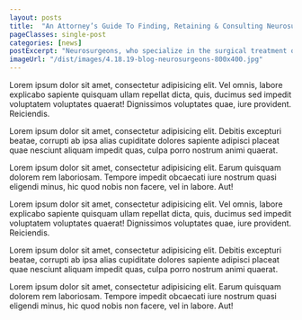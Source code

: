 ```yaml
---
layout: posts
title:  "An Attorney’s Guide To Finding, Retaining & Consulting Neurosurgery Expert Witnesses"
pageClasses: single-post
categories: [news]
postExcerpt: "Neurosurgeons, who specialize in the surgical treatment of diseases and injuries affecting the nervous system, are frequently called"
imageUrl: "/dist/images/4.18.19-blog-neurosurgeons-800x400.jpg"
---
```


<p>Lorem ipsum dolor sit amet, consectetur adipisicing elit. Vel omnis, labore explicabo sapiente quisquam ullam repellat dicta, quis, ducimus sed impedit voluptatem voluptates quaerat! Dignissimos voluptates quae, iure provident. Reiciendis.</p>
<p>Lorem ipsum dolor sit amet, consectetur adipisicing elit. Debitis excepturi beatae, corrupti ab ipsa alias cupiditate dolores sapiente adipisci placeat quae nesciunt aliquam impedit quas, culpa porro nostrum animi quaerat.</p>
<p>Lorem ipsum dolor sit amet, consectetur adipisicing elit. Earum quisquam dolorem rem laboriosam. Tempore impedit obcaecati iure nostrum quasi eligendi minus, hic quod nobis non facere, vel in labore. Aut!</p>
<p>Lorem ipsum dolor sit amet, consectetur adipisicing elit. Vel omnis, labore explicabo sapiente quisquam ullam repellat dicta, quis, ducimus sed impedit voluptatem voluptates quaerat! Dignissimos voluptates quae, iure provident. Reiciendis.</p>
<p>Lorem ipsum dolor sit amet, consectetur adipisicing elit. Debitis excepturi beatae, corrupti ab ipsa alias cupiditate dolores sapiente adipisci placeat quae nesciunt aliquam impedit quas, culpa porro nostrum animi quaerat.</p>
<p>Lorem ipsum dolor sit amet, consectetur adipisicing elit. Earum quisquam dolorem rem laboriosam. Tempore impedit obcaecati iure nostrum quasi eligendi minus, hic quod nobis non facere, vel in labore. Aut!</p>
